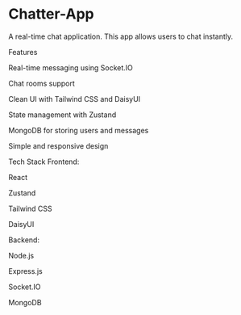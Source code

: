 # Chatter-App

A real-time chat application. This app allows users to chat instantly.

Features

Real-time messaging using Socket.IO

Chat rooms support

Clean UI with Tailwind CSS and DaisyUI

State management with Zustand

MongoDB for storing users and messages

Simple and responsive design

Tech Stack Frontend:

React

Zustand

Tailwind CSS

DaisyUI

Backend:

Node.js

Express.js

Socket.IO

MongoDB
